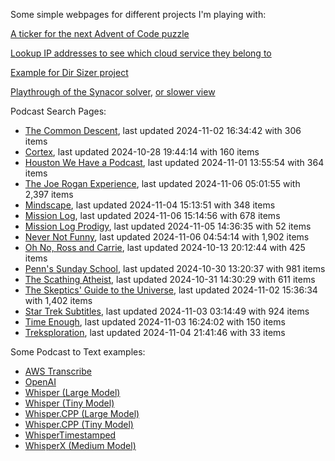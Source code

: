 Some simple webpages for different projects I'm playing with:

[A ticker for the next Advent of Code puzzle](https://seligman.github.io/aoc_ticker.html)

[Lookup IP addresses to see which cloud service they belong to](https://seligman.github.io/cloud-ips/index.html)

[Example for Dir Sizer project](https://seligman.github.io/dir_sizer/cost_example.html)

[Playthrough of the Synacor solver](https://seligman.github.io/synacor/run_script_speed.html), [or slower view](https://seligman.github.io/synacor/run_script.html)

Podcast Search Pages:
<!-- Podcasts Start -->
* [The Common Descent](https://seligman.github.io/podcasts/common_descent/common_descent.html), last updated 2024-11-02 16:34:42 with 306 items
* [Cortex](https://seligman.github.io/podcasts/cortex_pod/cortex_pod.html), last updated 2024-10-28 19:44:14 with 160 items
* [Houston We Have a Podcast](https://seligman.github.io/podcasts/houston_we_have_a_podcast/houston_we_have_a_podcast.html), last updated 2024-11-01 13:55:54 with 364 items
* [The Joe Rogan Experience](https://seligman.github.io/podcasts/jre/jre.html), last updated 2024-11-06 05:01:55 with 2,397 items
* [Mindscape](https://seligman.github.io/podcasts/mindscape/mindscape.html), last updated 2024-11-04 15:13:51 with 348 items
* [Mission Log](https://seligman.github.io/podcasts/mission_log/mission_log.html), last updated 2024-11-06 15:14:56 with 678 items
* [Mission Log Prodigy](https://seligman.github.io/podcasts/ml_prodigy/ml_prodigy.html), last updated 2024-11-05 14:36:35 with 52 items
* [Never Not Funny](https://seligman.github.io/podcasts/nevernotfunny/nevernotfunny.html), last updated 2024-11-06 04:54:14 with 1,902 items
* [Oh No, Ross and Carrie](https://seligman.github.io/podcasts/oh_no/oh_no.html), last updated 2024-10-13 20:12:44 with 425 items
* [Penn's Sunday School](https://seligman.github.io/podcasts/penn_sunday_school/penn_sunday_school.html), last updated 2024-10-30 13:20:37 with 981 items
* [The Scathing Atheist](https://seligman.github.io/podcasts/scathing/scathing.html), last updated 2024-10-31 14:30:29 with 611 items
* [The Skeptics' Guide to the Universe](https://seligman.github.io/podcasts/sgu/sgu.html), last updated 2024-11-02 15:36:34 with 1,402 items
* [Star Trek Subtitles](https://seligman.github.io/star_trek_subtitles/star_trek_subtitles.html), last updated 2024-11-03 03:14:49 with 924 items
* [Time Enough](https://seligman.github.io/podcasts/time_enough/time_enough.html), last updated 2024-11-03 16:24:02 with 150 items
* [Treksploration](https://seligman.github.io/podcasts/treksploration/treksploration.html), last updated 2024-11-04 21:41:46 with 33 items
<!-- Podcasts End -->

Some Podcast to Text examples:
* [AWS Transcribe](https://seligman.github.io/podcast_to_text/Example-Results-AWS-Transcribe.html)
* [OpenAI](https://seligman.github.io/podcast_to_text/Example-Results-OpenAI.html)
* [Whisper (Large Model)](https://seligman.github.io/podcast_to_text/Example-Results-Whisper-Large.html)
* [Whisper (Tiny Model)](https://seligman.github.io/podcast_to_text/Example-Results-Whisper-Tiny.html)
* [Whisper.CPP (Large Model)](https://seligman.github.io/podcast_to_text/Example-Results-Whisper_CPP-Large.html)
* [Whisper.CPP (Tiny Model)](https://seligman.github.io/podcast_to_text/Example-Results-Whisper_CPP-Tiny.html)
* [WhisperTimestamped](https://seligman.github.io/podcast_to_text/Example-Results-WhisperTimestamped-Medium.html)
* [WhisperX (Medium Model)](https://seligman.github.io/podcast_to_text/Example-Results-WhisperX-Medium.html)
